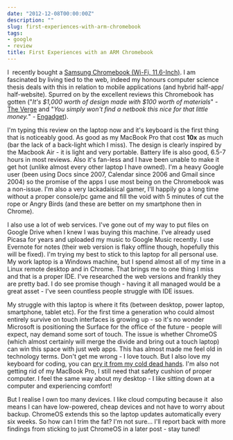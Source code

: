 ```yaml
---
date: "2012-12-08T00:00:00Z"
description: ""
slug: first-experiences-with-arm-chromebook
tags:
- google
- review
title: First Experiences with an ARM Chromebook
---
```


I &nbsp;recently bought a <a href="http://www.amazon.com/gp/product/B009LL9VDG/ref=as_li_qf_sp_asin_tl?ie=UTF8&amp;camp=1789&amp;creative=9325&amp;creativeASIN=B009LL9VDG&amp;linkCode=as2&amp;tag=duefinsblo-20">Samsung Chromebook (Wi-Fi, 11.6-Inch)</a>. I am fascinated by living tied to the web, indeed my honours computer science thesis deals with this in relation to mobile applications (and hybrid half-app/ half-website). Spurred on by the excellent reviews this Chromebook has gotten ("<i>It's $1,000 worth of design made with $100 worth of materials</i>" - <a href="http://www.theverge.com/2012/10/24/3549368/samsung-chromebook-review-series-3">The Verge</a> and "<i>You simply won't find a netbook this nice for that little money.</i>" - <a href="http://www.engadget.com/2012/11/07/samsung-chromebook-review-2012/">Engadget</a>).<br />

I'm typing this review on the laptop now and it's keyboard is the first thing that is noticeably good. As good as my MacBook Pro that cost <b>10x</b> as much (bar the lack of a back-light which I miss). The design is clearly inspired by the Macbook Air - it is light and very portable. Battery life is also good, 6.5-7 hours in most reviews. Also it's&nbsp;fan-less&nbsp;and I have been unable to make it get hot (unlike almost every other laptop I have owned). I'm a heavy Google user (been using Docs since 2007, Calendar since 2006 and Gmail since 2004) so the promise of the apps I use most being on the Chromebook was a non-issue. I'm also a very lackadaisical gamer, I'll happily go a long time without a proper console/pc game and fill the void with 5 minutes of cut the rope or Angry Birds (and these are better on my smartphone then in Chrome).

I also use a lot of web services. I've gone out of my way to put files on Google Drive when I knew I was buying this machine. I've already used Picasa for years and uploaded my music to Google Music recently. I use Evernote for notes (their web version is flaky offline though, hopefully this will be fixed). I'm trying my best to stick to this laptop for all personal use. My work laptop is a Windows machine, but I spend almost all of my time in a Linux remote desktop and in Chrome. That brings me to one thing I miss and that is a proper IDE. I've researched the web versions and frankly they are pretty bad. I do see promise though - having it all managed would be a great asset - I've seen countless people struggle with IDE issues.

My struggle with this laptop is where it fits (between desktop, power laptop, smartphone, tablet etc). For the first time a generation who could almost entirely survive on touch interfaces is growing up - so it's no wonder Microsoft is positioning the Surface for the office of the future - people will expect, nay demand some sort of touch. The issue is whether ChromeOS (which almost certainly will merge the divide and bring out a touch laptop) can win this space with just web apps. This has almost made me feel old in technology terms. Don't get me wrong - I love touch. But I also love my keyboard for coding, you can <a href="http://en.wikipedia.org/wiki/From_my_cold,_dead_hands">pry it from my cold dead hands</a>. I'm also not getting rid of my MacBook Pro, I still need that safety cushion of proper computer. I feel the same way about my desktop - I like sitting down at a computer and experiencing comfort!

But I realise I own too many devices. I like cloud computing because it &nbsp;also means I can have low-powered, cheap devices and not have to worry about backup. ChromeOS extends this so the laptop updates automatically every six weeks. So how can I trim the fat? I'm not sure... I'll report back with more findings from sticking to just ChromeOS in a later post - stay tuned!